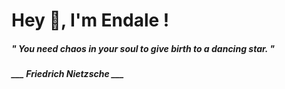 <h1 title="head"> Hey 👋, I'm Endale !</h1>

**<h5><i>" You need chaos in your soul to give birth to a dancing star. "</i></h5>**

*<b>___ Friedrich Nietzsche ___</b>*
